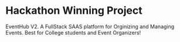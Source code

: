 # Hackathon Winning Project
EventHub V2. 
A FullStack SAAS platform for Orginizing and Managing Events. Best for College students and Event Organizers!
